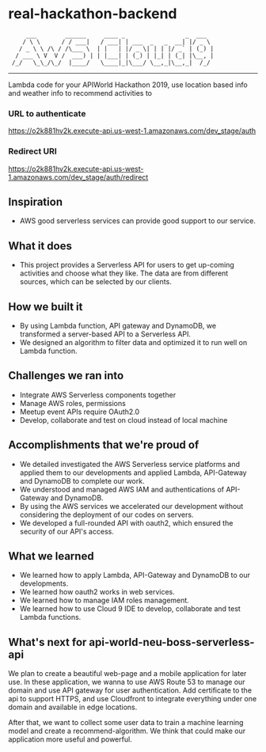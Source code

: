 # real-hackathon-backend

         ___        ______     ____ _                 _  ___  
        / \ \      / / ___|   / ___| | ___  _   _  __| |/ _ \ 
       / _ \ \ /\ / /\___ \  | |   | |/ _ \| | | |/ _` | (_) |
      / ___ \ V  V /  ___) | | |___| | (_) | |_| | (_| |\__, |
     /_/   \_\_/\_/  |____/   \____|_|\___/ \__,_|\__,_|  /_/ 
 ----------------------------------------------------------------- 


Lambda code for your APIWorld Hackathon 2019, use location based info and weather info to recommend activities to 

### URL to authenticate
https://o2k881hv2k.execute-api.us-west-1.amazonaws.com/dev_stage/auth

### Redirect URI
https://o2k881hv2k.execute-api.us-west-1.amazonaws.com/dev_stage/auth/redirect

## Inspiration
- AWS good serverless services can provide good support to our service.

## What it does
- This project provides a Serverless API for users to get up-coming activities and choose what they like. The data are from different sources, which can be selected by our clients.
 
## How we built it
- By using Lambda function, API gateway and DynamoDB, we transformed a server-based API to a Serverless API.
- We designed an algorithm to filter data and optimized it to run well on Lambda function.

## Challenges we ran into
- Integrate AWS Serverless components together
- Manage AWS roles, permissions
- Meetup event APIs require OAuth2.0
- Develop, collaborate and test on cloud instead of local machine

## Accomplishments that we're proud of
- We detailed investigated the AWS Serverless service platforms and applied them to our developments and applied Lambda, API-Gateway and DynamoDB to complete our work.
- We understood and managed AWS IAM and authentications of API-Gateway and DynamoDB. 
- By using the AWS services we accelerated our development without considering the deployment of our codes on servers.
- We developed a full-rounded API with oauth2, which ensured the security of our API's access.

## What we learned
- We learned how to apply Lambda, API-Gateway and DynamoDB to our developments.
- We learned how oauth2 works in web services.
- We learned how to manage IAM roles management.
- We learned how to use Cloud 9 IDE to develop, collaborate and test Lambda functions.

## What's next for api-world-neu-boss-serverless-api

We plan to create a beautiful web-page and a mobile application for later use. In these application, we wanna to use AWS Route 53 to manage our domain and use API gateway for user authentication. Add certificate to the api to support HTTPS, and use Cloudfront to integrate everything under one domain and available in edge locations.

After that, we want to collect some user data to train a machine learning model and create a recommend-algorithm. We think that could make our application more useful and powerful. 
